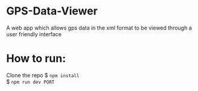 # GPS-Data-Viewer
A web app which allows gps data in the xml format to be viewed through a user friendly interface

# How to run: 
Clone the repo
$ `npm install` <br>
$ `npm run dev PORT`
